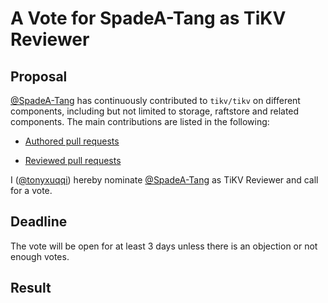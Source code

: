 # A Vote for SpadeA-Tang as TiKV Reviewer

## Proposal

[@SpadeA-Tang](https://github.com/SpadeA-Tang) has continuously contributed to `tikv/tikv` on different components, including but not limited to storage, raftstore and related components. The main contributions are listed in the following:

* [Authored pull requests](https://github.com/tikv/tikv/pulls?q=is%3Amerged+is%3Apr+author%3ASpadeA-Tang)

* [Reviewed pull requests](https://github.com/tikv/tikv/pulls?q=is%3Apr+reviewed-by%3ASpadeA-Tang)

I ([@tonyxuqqi](https://github.com/tonyxuqqi)) hereby nominate [@SpadeA-Tang](https://github.com/SpadeA-Tang) as TiKV Reviewer and call for a vote.

## Deadline

The vote will be open for at least 3 days unless there is an objection or not enough votes.

## Result